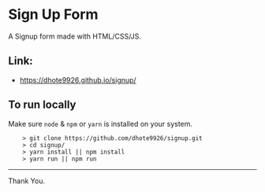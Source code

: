 # Sign Up Form

A Signup form made with HTML/CSS/JS.

## Link: 
-  https://dhote9926.github.io/signup/

## To run locally 

Make sure `node` & `npm` or `yarn` is installed on your system.

```
    > git clone https://github.com/dhote9926/signup.git
    > cd signup/
    > yarn install || npm install
    > yarn run || npm run
```
----------
Thank You.
